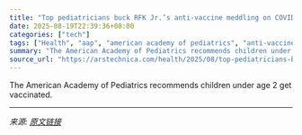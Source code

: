 ```yaml
---
title: "Top pediatricians buck RFK Jr.’s anti-vaccine meddling on COVID shot guidance"
date: 2025-08-19T22:39:36+08:00
categories: ["tech"]
tags: ["Health", "aap", "american academy of pediatrics", "anti-vaccine", "CDC", "childhood vaccines", "COVID-19", "COVID-19 vaccines", "kennedy", "robert f kennedy jr", "vaccines"]
summary: "The American Academy of Pediatrics recommends children under age 2 get vaccinated."
source_url: "https://arstechnica.com/health/2025/08/top-pediatricians-buck-rfk-jr-s-anti-vaccine-meddling-on-covid-shot-guidance/"
---
```


The American Academy of Pediatrics recommends children under age 2 get vaccinated.

---

*来源: [原文链接](https://arstechnica.com/health/2025/08/top-pediatricians-buck-rfk-jr-s-anti-vaccine-meddling-on-covid-shot-guidance/)*
